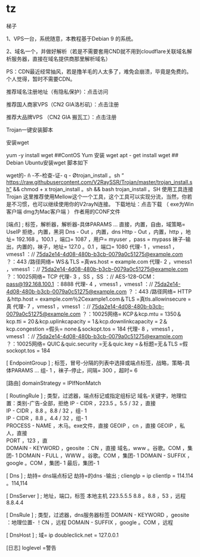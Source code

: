 # tz
梯子

1、VPS一台，系统随意，本教程基于Debian 9 的系统。

2、域名一个，并做好解析（若是不需要套用CND就不用到cloudflare关联域名解析服务器，直接在域名提供商那里解析域名）

PS：CDN最近经常抽风，若是撸羊毛的人太多了，难免会崩溃，毕竟是免费的。个人觉得，暂时不需要CDN。

推荐域名注册地址（有隐私保护）：点击访问

推荐国人商家VPS（CN2 GIA洛杉矶）：点击注册

推荐大品牌VPS （CN2 GIA 搬瓦工）：点击注册

Trojan一键安装脚本


安装wget

yum -y install wget    ##ContOS Yum 安装 wget
apt - get install wget    ## Debian Ubuntu安装wget
脚本如下

wget的- ñ -不-检查-证- q - Øtrojan_install 。sh “ https://raw.githubusercontent.com/V2RaySSR/Trojan/master/trojan_install.sh” && chmod + x trojan_install 。sh && bash trojan_install 。SH 
使用工具连接Trojan
这里推荐使用Mellow这个一个工具，这个工具可以实现分流，当然，你若是不习惯，也可以继续使用你的V2rayN连接。
下载地址：点击下载  （ exe为Win客户端  dmg为Mac客户端 ）
作者用的CONF文件

[端点]
; 标签，解析器，解析器-具体PARAMS ...
直接，内置，自由，域策略= UseIP
拒绝，内置，黑洞
Dns - Out ，内置，dns
Http - Out ，内置，http ，地址= 192.168 。100.1 ，端口= 1087 ，用户= myuser ，pass = mypass 
袜子-输出，内置的，袜子，地址= 127.0 。0.1 ，端口= 1080
代理- 1 ，vmess1 ，vmess1 ：// 75da2e14-4d08-480b-b3cb-0079a0c51275@example.com ？：443 /路径网络= WS＆TLS =真ws.host = example.com
代理- 2 ，vmess1 ，vmess1 ：// 75da2e14-4d08-480b-b3cb-0079a0c51275@example.com ？：10025网络= TCP
代理- 3 ，SS ，SS ：// AES-128-GCM：pass@192.168.100.1 ：8888
代理- 4 ，vmess1 ，vmess1 ：// 75da2e14-4d08-480b-b3cb-0079a0c51275@example.com ？：443 /路径网络= HTTP＆http.host = example.com％2Cexample1.com＆TLS =真tls.allowinsecure =真
代理- 7 ，vmess1 ，vmess1 ：// 75da2e14-4d08-480b-b3cb-0079a0c51275@example.com ？：10025网络= KCP＆kcp.mtu = 1350＆kcp.tti = 20＆kcp.uplinkcapacity = 1＆kcp.downlinkcapacity = 2＆kcp.congestion =假头= none＆sockopt.tos = 184
代理- 8 ，vmess1 ，vmess1 ：// 75da2e14-4d08-480b-b3cb-0079a0c51275@example.com ？：10025网络= QUIC＆quic.security =无＆quic.key =＆标题=无＆TLS =假sockopt.tos = 184
 
[ EndpointGroup ]
; 标签，冒号-分隔的列表中选择或端点标签，战略，策略-具体PARAMS ...
组- 1 ，袜子-停止，间隔= 300 ，超时= 6 
 
[路由]
domainStrategy = IPIfNonMatch 
 
[ RoutingRule ]
; 类型，过滤器，端点标记或指定组标记
域名-关键字，地理位置：类别-广告-全部，拒绝 
IP - CIDR ，223.5 。5.5 / 32 ，直接  
IP - CIDR ，8.8 。8.8 / 32 ，组- 1  
IP - CIDR ，8.8 。4.4 / 32 ，组- 1  
PROCESS - NAME ，木马。exe文件，直接 
GEOIP ，cn ，直接 
GEOIP ，私人，直接  
PORT ，123 ，直  
DOMAIN - KEYWORD ，geosite ：CN ，直接 
域名，www 。谷歌。COM ，集团- 1 
DOMAIN - FULL ，WWW 。谷歌。COM ，集团- 1 
DOMAIN - SUFFIX ，google 。COM ，集团- 1 
最后，集团- 1 
 
[ Dns ]
; 劫持= dns端点标记
劫持=的dns -输出 
; cliengIp = ip
clientIp = 114.114 。114,114 
 
[ DnsServer ]
; 地址，端口，标签
本地主机
223.5.5.5
8.8 。8.8 ，53 ，远程  
8.8.4.4
 
[ DnsRule ]
; 类型，过滤器，dns服务器标签
DOMAIN - KEYWORD ，geosite ：地理位置- ！CN ，远程 
DOMAIN - SUFFIX ，google 。COM ，远程 
 
[ DnsHost ]
; 域= ip
doubleclick.net = 127.0.0.1
 
[日志]
loglevel =警告
